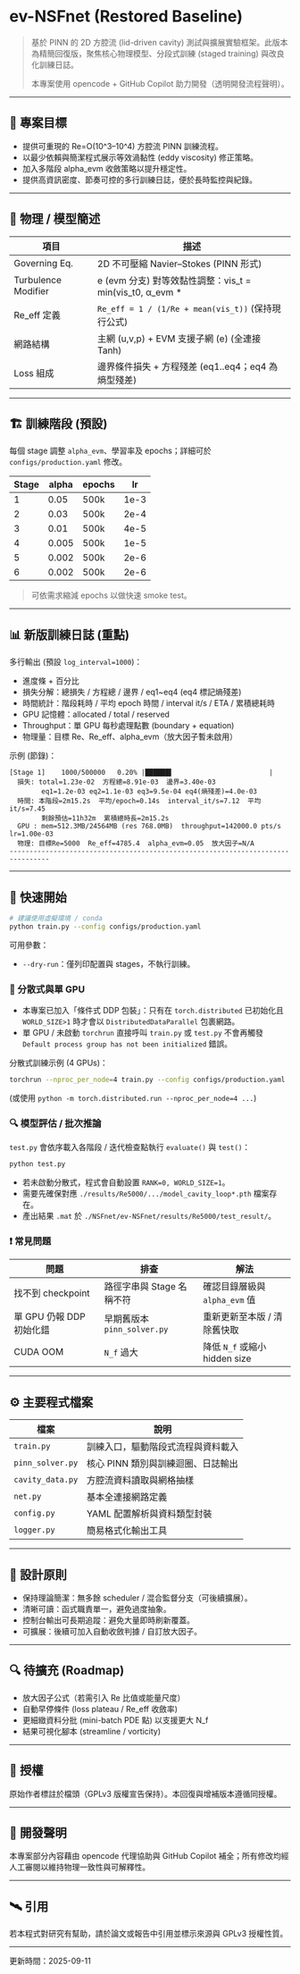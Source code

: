 # ev-NSFnet (Restored Baseline)

> 基於 PINN 的 2D 方腔流 (lid-driven cavity) 測試與擴展實驗框架。此版本為精簡回復版，聚焦核心物理模型、分段式訓練 (staged training) 與改良化訓練日誌。 
>
> 本專案使用 opencode + GitHub Copilot 助力開發（透明開發流程聲明）。

---
## 🎯 專案目標
- 提供可重現的 Re=O(10^3–10^4) 方腔流 PINN 訓練流程。
- 以最少依賴與簡潔程式展示等效渦黏性 (eddy viscosity) 修正策略。
- 加入多階段 alpha_evm 收斂策略以提升穩定性。
- 提供高資訊密度、節奏可控的多行訓練日誌，便於長時監控與紀錄。

---
## 🧪 物理 / 模型簡述
| 項目 | 描述 |
|------|------|
| Governing Eq. | 2D 不可壓縮 Navier–Stokes (PINN 形式) |
| Turbulence Modifier | e (evm 分支) 對等效黏性調整：vis_t = min(vis_t0, α_evm * |e|) |
| Re_eff 定義 | `Re_eff = 1 / (1/Re + mean(vis_t))` (保持現行公式) |
| 網路結構 | 主網 (u,v,p) + EVM 支援子網 (e) (全連接 Tanh) |
| Loss 組成 | 邊界條件損失 + 方程殘差 (eq1..eq4；eq4 為熵型殘差) |

---
## 🏗️ 訓練階段 (預設)
每個 stage 調整 `alpha_evm`、學習率及 epochs；詳細可於 `configs/production.yaml` 修改。

| Stage | alpha | epochs | lr |
|-------|-------|--------|----|
| 1 | 0.05 | 500k | 1e-3 |
| 2 | 0.03 | 500k | 2e-4 |
| 3 | 0.01 | 500k | 4e-5 |
| 4 | 0.005| 500k | 1e-5 |
| 5 | 0.002| 500k | 2e-6 |
| 6 | 0.002| 500k | 2e-6 |

> 可依需求縮減 epochs 以做快速 smoke test。

---
## 📊 新版訓練日誌 (重點)
多行輸出 (預設 `log_interval=1000`)：
- 進度條 + 百分比
- 損失分解：總損失 / 方程總 / 邊界 / eq1~eq4 (eq4 標記熵殘差)
- 時間統計：階段耗時 / 平均 epoch 時間 / interval it/s / ETA / 累積總耗時
- GPU 記憶體：allocated / total / reserved
- Throughput：單 GPU 每秒處理點數 (boundary + equation)
- 物理量：目標 Re、Re_eff、alpha_evm（放大因子暫未啟用）

示例 (節錄)：
```
[Stage 1]    1000/500000   0.20% |██████▌                        |
  損失: total=1.23e-02  方程總=8.91e-03  邊界=3.40e-03
        eq1=1.2e-03 eq2=1.1e-03 eq3=9.5e-04 eq4(熵殘差)=4.0e-03
  時間: 本階段=2m15.2s  平均/epoch=0.14s  interval_it/s=7.12  平均it/s=7.45
        剩餘預估=11h32m  累積總時長=2m15.2s
  GPU : mem=512.3MB/24564MB (res 768.0MB)  throughput=142000.0 pts/s  lr=1.00e-03
  物理: 目標Re=5000  Re_eff=4785.4  alpha_evm=0.05  放大因子=N/A
--------------------------------------------------------------------------------
```

---
## 🚀 快速開始
```bash
# 建議使用虛擬環境 / conda
python train.py --config configs/production.yaml
```
可用參數：
- `--dry-run`：僅列印配置與 stages，不執行訓練。

### 🧵 分散式與單 GPU
- 本專案已加入「條件式 DDP 包裝」：只有在 `torch.distributed` 已初始化且 `WORLD_SIZE>1` 時才會以 `DistributedDataParallel` 包裹網路。
- 單 GPU / 未啟動 `torchrun` 直接呼叫 `train.py` 或 `test.py` 不會再觸發 `Default process group has not been initialized` 錯誤。

分散式訓練示例 (4 GPUs)：
```bash
torchrun --nproc_per_node=4 train.py --config configs/production.yaml
```
(或使用 `python -m torch.distributed.run --nproc_per_node=4 ...`)

### 🔍 模型評估 / 批次推論
`test.py` 會依序載入各階段 / 迭代檢查點執行 `evaluate()` 與 `test()`：
```bash
python test.py
```
- 若未啟動分散式，程式會自動設置 `RANK=0, WORLD_SIZE=1`。
- 需要先確保對應 `./results/Re5000/.../model_cavity_loop*.pth` 檔案存在。
- 產出結果 `.mat` 於 `./NSFnet/ev-NSFnet/results/Re5000/test_result/`。

### ❗ 常見問題
| 問題 | 排查 | 解法 |
|------|------|------|
| 找不到 checkpoint | 路徑字串與 Stage 名稱不符 | 確認目錄層級與 `alpha_evm` 值 | 
| 單 GPU 仍報 DDP 初始化錯 | 早期舊版本 `pinn_solver.py` | 重新更新至本版 / 清除舊快取 |
| CUDA OOM | `N_f` 過大 | 降低 `N_f` 或縮小 hidden size |

---
## ⚙️ 主要程式檔案
| 檔案 | 說明 |
|------|------|
| `train.py` | 訓練入口，驅動階段式流程與資料載入 |
| `pinn_solver.py` | 核心 PINN 類別與訓練迴圈、日誌輸出 |
| `cavity_data.py` | 方腔流資料讀取與網格抽樣 |
| `net.py` | 基本全連接網路定義 |
| `config.py` | YAML 配置解析與資料類型封裝 |
| `logger.py` | 簡易格式化輸出工具 |

---
## 📐 設計原則
- 保持理論簡潔：無多餘 scheduler / 混合監督分支（可後續擴展）。
- 清晰可讀：函式職責單一，避免過度抽象。
- 控制台輸出可長期追蹤：避免大量即時刷新覆蓋。
- 可擴展：後續可加入自動收斂判據 / 自訂放大因子。

---
## 🔍 待擴充 (Roadmap)
- 放大因子公式（若需引入 Re 比值或能量尺度）
- 自動早停條件 (loss plateau / Re_eff 收斂率)
- 更細緻資料分批 (mini-batch PDE 點) 以支援更大 N_f
- 結果可視化腳本 (streamline / vorticity)

---
## 🧾 授權
原始作者標註於檔頭（GPLv3 版權宣告保持）。本回復與增補版本遵循同授權。

---
## 🤝 開發聲明
本專案部分內容藉由 opencode 代理協助與 GitHub Copilot 補全；所有修改均經人工審閱以維持物理一致性與可解釋性。

---
## 🛰️ 引用
若本程式對研究有幫助，請於論文或報告中引用並標示來源與 GPLv3 授權性質。

---
更新時間：2025-09-11
